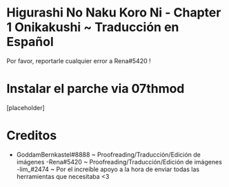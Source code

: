 # Higurashi No Naku Koro Ni - Chapter 1 Onikakushi ~ Traducción en Español

Por favor, reportarle cualquier error a Rena#5420 !

# Instalar el parche via 07thmod
[placeholder]

# Creditos

- GoddamBernkastel#8888 ~ Proofreading/Traducción/Edición de imágenes
-Rena#5420 ~ Proofreading/Traducción/Edición de imágenes
-lim_#2474 ~ Por el increíble apoyo a la hora de enviar todas las herramientas que necesitaba <3